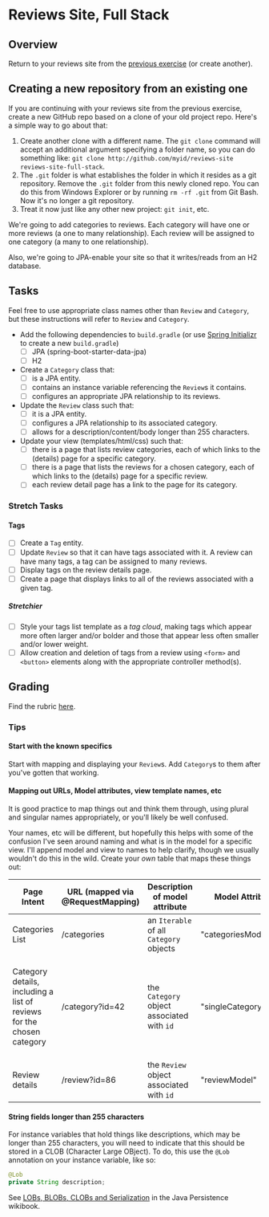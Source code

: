 # Reviews Site, Full Stack

## Overview

Return to your reviews site from the [previous exercise](../reviews-site) (or create another).

## Creating a new repository from an existing one

If you are continuing with your reviews site from the previous exercise, create a new GitHub repo based on a clone of your old project repo. Here's a simple way to go about that:

1.  Create another clone with a different name. The `git clone` command will accept an additional argument specifying a folder name, so you can do something like: `git clone http://github.com/myid/reviews-site reviews-site-full-stack`.
1.  The `.git` folder is what establishes the folder in which it resides as a git repository. Remove the `.git` folder from this newly cloned repo. You can do this from Windows Explorer or by running `rm -rf .git` from Git Bash. Now it's no longer a git repository.
1.  Treat it now just like any other new project: `git init`, etc.

We're going to add categories to reviews. Each category will have one or more reviews (a one to many relationship). Each review will be assigned to one category (a many to one relationship).

Also, we're going to JPA-enable your site so that it writes/reads from an H2 database.

## Tasks

Feel free to use appropriate class names other than `Review` and `Category`, but these instructions will refer to `Review` and `Category`.

*   Add the following dependencies to `build.gradle` (or use [Spring Initializr](https://start.spring.io/) to create a new `build.gradle`)
    *   [ ] JPA (spring-boot-starter-data-jpa)
    *   [ ] H2
*   Create a `Category` class that:
    *   [ ] is a JPA entity.
    *   [ ] contains an instance variable referencing the `Review`s it contains.
    *   [ ] configures an appropriate JPA relationship to its reviews.
*   Update the `Review` class such that:
    *   [ ] it is a JPA entity.
    *   [ ] configures a JPA relationship to its associated category.
    *   [ ] allows for a description/content/body longer than 255 characters.
*   Update your view (templates/html/css) such that:
    *   [ ] there is a page that lists review categories, each of which links to the (details) page for a specific category.
    *   [ ] there is a page that lists the reviews for a chosen category, each of which links to the (details) page for a specific review.
    *   [ ] each review detail page has a link to the page for its category.

### Stretch Tasks

#### Tags

*   [ ] Create a `Tag` entity.
*   [ ] Update `Review` so that it can have tags associated with it. A review can have many tags, a tag can be assigned to many reviews.
*   [ ] Display tags on the review details page.
*   [ ] Create a page that displays links to all of the reviews associated with a given tag.

##### Stretchier

*   [ ] Style your tags list template as a _tag cloud_, making tags which appear more often larger and/or bolder and those that appear less often smaller and/or lower weight.
*   [ ] Allow creation and deletion of tags from a review using `<form>` and `<button>` elements along with the appropriate controller method(s).

## Grading

Find the rubric [here](./rubric.md).

### Tips

#### Start with the known specifics

Start with mapping and displaying your `Review`s. Add `Category`s to them after you've gotten that working.

#### Mapping out URLs, Model attributes, view template names, etc

It is good practice to map things out and think them through, using plural and singular names appropriately, or you'll likely be well confused.

Your names, etc will be different, but hopefully this helps with some of the confusion I've seen around naming and what is in the model for a specific view. I'll append model and view to names to help clarify, though we usually wouldn't do this in the wild. Create your _own_ table that maps these things out:

| Page Intent                                                           | URL (mapped via @RequestMapping) | Description of model attribute             | Model Attribute       | Retrieved via  | View will display                                                                      | View Template name   |
| --------------------------------------------------------------------- | -------------------------------- | ------------------------------------------ | --------------------- | -------------- | -------------------------------------------------------------------------------------- | -------------------- |
| Categories List                                                       | /categories                      | an `Iterable` of all `Category` objects    | "categoriesModel"     | repo `findAll` | list of categories                                                                     | "categoriesView"     |
| Category details, including a list of reviews for the chosen category | /category?id=42                  | the `Category` object associated with `id` | "singleCategoryModel" | repo `findOne` | category detail and list of reviews for that category, each of which links to a review | "singleCategoryView" |
| Review details                                                        | /review?id=86                    | the `Review` object associated with `id`   | "reviewModel"         | repo `findOne` | review details                                                                         | "reviewView"         |

#### String fields longer than 255 characters

For instance variables that hold things like descriptions, which may be longer than 255 characters, you will need to indicate that this should be stored in a CLOB (Character Large OBject). To do, this use the `@Lob` annotation on your instance variable, like so:

```java
@Lob
private String description;
```

See [LOBs, BLOBs, CLOBs and Serialization](https://en.wikibooks.org/wiki/Java_Persistence/Basic_Attributes#LOBs.2C_BLOBs.2C_CLOBs_and_Serialization) in the Java Persistence wikibook.
